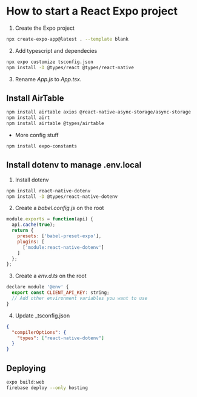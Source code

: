 # How to start a React Expo project


1. Create the Expo project
```bash
npx create-expo-app@latest . --template blank
```

2. Add typescript and dependecies
```bash
npx expo customize tsconfig.json
npm install -D @types/react @types/react-native
```

3. Rename _App.js_ to _App.tsx_.


## Install AirTable

```bash
npm install airtable axios @react-native-async-storage/async-storage
npm install airt
npm install airtable @types/airtable
```

- More config stuff
```bash
npm install expo-constants
```

## Install dotenv to manage .env.local

1. Install dotenv
```bash
npm install react-native-dotenv
npm install -D @types/react-native-dotenv
```

2. Create a _babel.config.js_ on the root

```javascript
module.exports = function(api) {
  api.cache(true);
  return {
    presets: ['babel-preset-expo'],
    plugins: [
      ['module:react-native-dotenv']
    ]
  };
};
```

3. Create a _env.d.ts_ on the root

```javascript
declare module '@env' {
  export const CLIENT_API_KEY: string;
  // Add other environment variables you want to use
}
```

4. Update _tsconfig.json

```json
{
  "compilerOptions": {
    "types": ["react-native-dotenv"]
  }
}
```


## Deploying

```bash
expo build:web
firebase deploy --only hosting
```